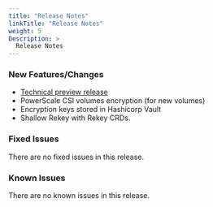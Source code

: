 ```yaml
---
title: "Release Notes"
linkTitle: "Release Notes"
weight: 5
Description: >
  Release Notes
---
```


### New Features/Changes

- [Technical preview release](https://github.com/dell/csm/issues/437)
- PowerScale CSI volumes encryption (for new volumes)
- Encryption keys stored in Hashicorp Vault
- Shallow Rekey with Rekey CRDs.

### Fixed Issues

There are no fixed issues in this release.

### Known Issues

There are no known issues in this release. 